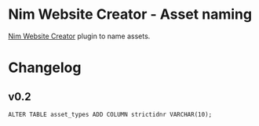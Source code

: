 # Nim Website Creator - Asset naming
[Nim Website Creator](https://github.com/ThomasTJdev/nim_websitecreator) plugin to name assets.



# Changelog
## v0.2

```
ALTER TABLE asset_types ADD COLUMN strictidnr VARCHAR(10);
```